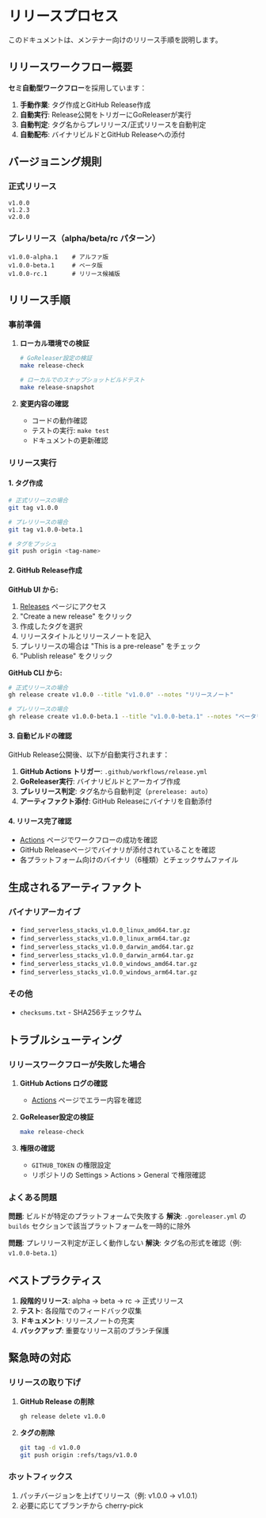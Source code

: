 # リリースプロセス

このドキュメントは、メンテナー向けのリリース手順を説明します。

## リリースワークフロー概要

**セミ自動型ワークフロー**を採用しています：

1. **手動作業**: タグ作成とGitHub Release作成
2. **自動実行**: Release公開をトリガーにGoReleaserが実行
3. **自動判定**: タグ名からプレリリース/正式リリースを自動判定
4. **自動配布**: バイナリビルドとGitHub Releaseへの添付

## バージョニング規則

### 正式リリース
```
v1.0.0
v1.2.3
v2.0.0
```

### プレリリース（alpha/beta/rc パターン）
```
v1.0.0-alpha.1    # アルファ版
v1.0.0-beta.1     # ベータ版
v1.0.0-rc.1       # リリース候補版
```

## リリース手順

### 事前準備

1. **ローカル環境での検証**
   ```bash
   # GoReleaser設定の検証
   make release-check
   
   # ローカルでのスナップショットビルドテスト
   make release-snapshot
   ```

2. **変更内容の確認**
   - コードの動作確認
   - テストの実行: `make test`
   - ドキュメントの更新確認

### リリース実行

#### 1. タグ作成
```bash
# 正式リリースの場合
git tag v1.0.0

# プレリリースの場合
git tag v1.0.0-beta.1

# タグをプッシュ
git push origin <tag-name>
```

#### 2. GitHub Release作成

**GitHub UI から:**
1. [Releases](https://github.com/hassaku63/find-serverless-stacks/releases) ページにアクセス
2. "Create a new release" をクリック
3. 作成したタグを選択
4. リリースタイトルとリリースノートを記入
5. プレリリースの場合は "This is a pre-release" をチェック
6. "Publish release" をクリック

**GitHub CLI から:**
```bash
# 正式リリースの場合
gh release create v1.0.0 --title "v1.0.0" --notes "リリースノート"

# プレリリースの場合
gh release create v1.0.0-beta.1 --title "v1.0.0-beta.1" --notes "ベータリリース" --prerelease
```

#### 3. 自動ビルドの確認

GitHub Release公開後、以下が自動実行されます：

1. **GitHub Actions トリガー**: `.github/workflows/release.yml`
2. **GoReleaser実行**: バイナリビルドとアーカイブ作成
3. **プレリリース判定**: タグ名から自動判定（`prerelease: auto`）
4. **アーティファクト添付**: GitHub Releaseにバイナリを自動添付

#### 4. リリース完了確認

- [Actions](https://github.com/hassaku63/find-serverless-stacks/actions) ページでワークフローの成功を確認
- GitHub Releaseページでバイナリが添付されていることを確認
- 各プラットフォーム向けのバイナリ（6種類）とチェックサムファイル

## 生成されるアーティファクト

### バイナリアーカイブ
- `find_serverless_stacks_v1.0.0_linux_amd64.tar.gz`
- `find_serverless_stacks_v1.0.0_linux_arm64.tar.gz`
- `find_serverless_stacks_v1.0.0_darwin_amd64.tar.gz`
- `find_serverless_stacks_v1.0.0_darwin_arm64.tar.gz`
- `find_serverless_stacks_v1.0.0_windows_amd64.tar.gz`
- `find_serverless_stacks_v1.0.0_windows_arm64.tar.gz`

### その他
- `checksums.txt` - SHA256チェックサム

## トラブルシューティング

### リリースワークフローが失敗した場合

1. **GitHub Actions ログの確認**
   - [Actions](https://github.com/hassaku63/find-serverless-stacks/actions) ページでエラー内容を確認

2. **GoReleaser設定の検証**
   ```bash
   make release-check
   ```

3. **権限の確認**
   - `GITHUB_TOKEN` の権限設定
   - リポジトリの Settings > Actions > General で権限確認

### よくある問題

**問題**: ビルドが特定のプラットフォームで失敗する
**解決**: `.goreleaser.yml` の `builds` セクションで該当プラットフォームを一時的に除外

**問題**: プレリリース判定が正しく動作しない
**解決**: タグ名の形式を確認（例: `v1.0.0-beta.1`）

## ベストプラクティス

1. **段階的リリース**: alpha → beta → rc → 正式リリース
2. **テスト**: 各段階でのフィードバック収集
3. **ドキュメント**: リリースノートの充実
4. **バックアップ**: 重要なリリース前のブランチ保護

## 緊急時の対応

### リリースの取り下げ

1. **GitHub Release の削除**
   ```bash
   gh release delete v1.0.0
   ```

2. **タグの削除**
   ```bash
   git tag -d v1.0.0
   git push origin :refs/tags/v1.0.0
   ```

### ホットフィックス

1. パッチバージョンを上げてリリース（例: v1.0.0 → v1.0.1）
2. 必要に応じてブランチから cherry-pick